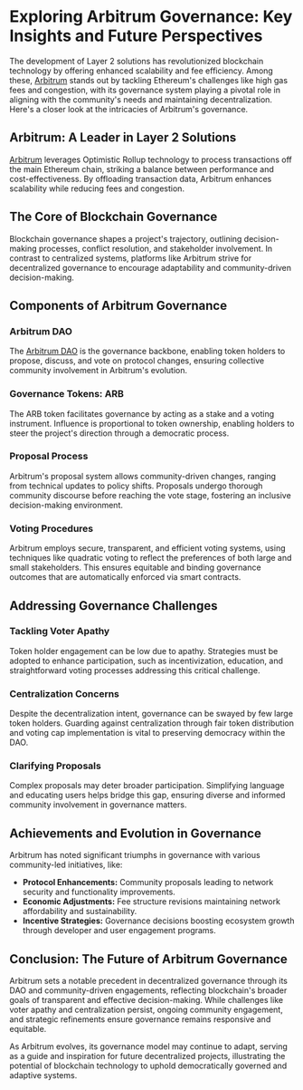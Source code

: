 # Exploring Arbitrum Governance: Key Insights and Future Perspectives

The development of Layer 2 solutions has revolutionized blockchain technology by offering enhanced scalability and fee efficiency. Among these, [Arbitrum](https://arbitrum.io/) stands out by tackling Ethereum's challenges like high gas fees and congestion, with its governance system playing a pivotal role in aligning with the community's needs and maintaining decentralization. Here's a closer look at the intricacies of Arbitrum's governance.

## Arbitrum: A Leader in Layer 2 Solutions

[Arbitrum](https://arbitrum.io/) leverages Optimistic Rollup technology to process transactions off the main Ethereum chain, striking a balance between performance and cost-effectiveness. By offloading transaction data, Arbitrum enhances scalability while reducing fees and congestion.

## The Core of Blockchain Governance

Blockchain governance shapes a project's trajectory, outlining decision-making processes, conflict resolution, and stakeholder involvement. In contrast to centralized systems, platforms like Arbitrum strive for decentralized governance to encourage adaptability and community-driven decision-making.

## Components of Arbitrum Governance

### Arbitrum DAO

The [Arbitrum DAO](https://arbitrum.foundation/) is the governance backbone, enabling token holders to propose, discuss, and vote on protocol changes, ensuring collective community involvement in Arbitrum's evolution. 

### Governance Tokens: ARB

The ARB token facilitates governance by acting as a stake and a voting instrument. Influence is proportional to token ownership, enabling holders to steer the project's direction through a democratic process.

### Proposal Process

Arbitrum's proposal system allows community-driven changes, ranging from technical updates to policy shifts. Proposals undergo thorough community discourse before reaching the vote stage, fostering an inclusive decision-making environment.

### Voting Procedures

Arbitrum employs secure, transparent, and efficient voting systems, using techniques like quadratic voting to reflect the preferences of both large and small stakeholders. This ensures equitable and binding governance outcomes that are automatically enforced via smart contracts.

## Addressing Governance Challenges

### Tackling Voter Apathy

Token holder engagement can be low due to apathy. Strategies must be adopted to enhance participation, such as incentivization, education, and straightforward voting processes addressing this critical challenge.

### Centralization Concerns

Despite the decentralization intent, governance can be swayed by few large token holders. Guarding against centralization through fair token distribution and voting cap implementation is vital to preserving democracy within the DAO.

### Clarifying Proposals

Complex proposals may deter broader participation. Simplifying language and educating users helps bridge this gap, ensuring diverse and informed community involvement in governance matters.

## Achievements and Evolution in Governance 

Arbitrum has noted significant triumphs in governance with various community-led initiatives, like:

- **Protocol Enhancements:** Community proposals leading to network security and functionality improvements.
- **Economic Adjustments:** Fee structure revisions maintaining network affordability and sustainability.
- **Incentive Strategies:** Governance decisions boosting ecosystem growth through developer and user engagement programs.

## Conclusion: The Future of Arbitrum Governance

Arbitrum sets a notable precedent in decentralized governance through its DAO and community-driven engagements, reflecting blockchain's broader goals of transparent and effective decision-making. While challenges like voter apathy and centralization persist, ongoing community engagement, and strategic refinements ensure governance remains responsive and equitable.

As Arbitrum evolves, its governance model may continue to adapt, serving as a guide and inspiration for future decentralized projects, illustrating the potential of blockchain technology to uphold democratically governed and adaptive systems.